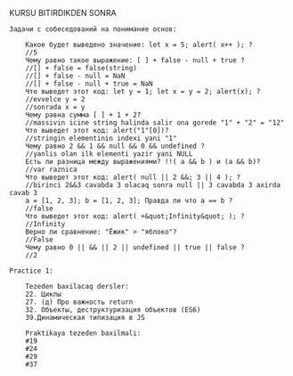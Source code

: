 KURSU BITIRDIKDEN SONRA

    Задачи с собеседований на понимание основ:

        Какое будет выведено значение: let x = 5; alert( x++ ); ?
        //5
        Чему равно такое выражение: [ ] + false - null + true ?
        //[] + false = false(string)
        //[] + false - null = NaN
        //[] + false - null + true = NaN
        Что выведет этот код: let y = 1; let x = y = 2; alert(x); ?
        //evvelce y = 2
        //sonrada x = y
        Чему равна сумма [ ] + 1 + 2?
        //massivin icine string halinda salir ona gorede "1" + "2" = "12"
        Что выведет этот код: alert("1"[0])?
        //stringin elementinin indexi yani "1"
        Чему равно 2 && 1 && null && 0 && undefined ?
        //yanlis olan ilk elementi yazir yani NULL
        Есть ли разница между выражениями? !!( a && b ) и (a && b)?
        //var raznica 
        Что выведет этот код: alert( null || 2 &&; 3 || 4 ); ?
        //birinci 2&&3 cavabda 3 olacaq sonra null || 3 cavabda 3 axirda cavab 3
        a = [1, 2, 3]; b = [1, 2, 3]; Правда ли что a == b ?
        //false
        Что выведет этот код: alert( +&quot;Infinity&quot; ); ?
        //Infinity
        Верно ли сравнение: "Ёжик" > "яблоко"?
        //False
        Чему равно 0 || && || 2 || undefined || true || falsе ?
        //2

    Practice 1:

        Tezeden baxilacaq dersler:
        22. Циклы
        27. (д) Про важность return
        32. Объекты, деструктуризация объектов (ES6)
        39.Динамическая типизация в JS

        Praktikaya tezeden baxilmali:
        #19
        #24
        #29
        #37
